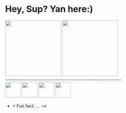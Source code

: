 # Hey, Sup? Yan here:)
<div>
  <img height=180px src="https://github-readme-stats.vercel.app/api?username=yanmullerwk&show_icons=true&theme=dark&include_all_commits=true"> 
  <img height=180px src="https://github-readme-stats.vercel.app/api/top-langs/?username=yanmullerwk&layout=compact&theme=dark&langs_count=10">
</div>
----------------------------------------------------------
<div>
  <img height=50px width=50px src="https://cdn.jsdelivr.net/gh/devicons/devicon@latest/icons/java/java-original.svg" />
  <img height=50px width=50px src="https://cdn.jsdelivr.net/gh/devicons/devicon@latest/icons/javascript/javascript-plain.svg" />
  <img height=50px width=50px src="https://cdn.jsdelivr.net/gh/devicons/devicon@latest/icons/typescript/typescript-plain.svg" />
  <img height=50px width=50px  src="https://cdn.jsdelivr.net/gh/devicons/devicon@latest/icons/html5/html5-plain.svg" /> 
</div>

- ⚡ Fun fact: ...
-->
